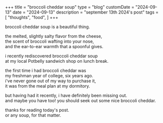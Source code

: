 +++
title = "broccoli cheddar soup"
type = "blog"
customDate = "2024-09-13"
date = "2024-09-13"
description = "september 13th 2024's post"
tags = [
    "thoughts",
    "food",
]
+++

broccoli cheddar soup is a beautiful thing.

the melted, slightly salty flavor from the cheese,\
the scent of broccoli wafting into your nose,\
and the ear-to-ear warmth that a spoonful gives.

i recently rediscovered broccoli cheddar soup\
at my local Potbelly sandwich shop on lunch break.

the first time i had broccoli cheddar was\
my freshman year of college, six years ago.\
i've never gone out of my way to purchase it,\
it was from the meal plan at my dormitory.

but having had it recently, i have definitely been missing out.\
and maybe you have too! you should seek out some nice broccoli cheddar.

thanks for reading today's post.\
or any soup, for that matter.